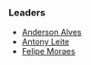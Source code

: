 ### Leaders

* [Anderson Alves](mailto:anderson.alves@owasp.org)
* [Antony Leite](mailto:antony.leite@owasp.org)
* [Felipe Moraes](mailto:felipe.moraes@owasp.org)


